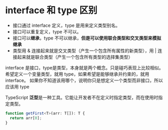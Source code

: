 # interface 和 type 区别

- 接口通过 interface 定义，type 是用来定义类型别名。
- 接口可以重复定义，type 不可以。
- 接口可以**继承**，type 不可以继承，**但是可以使用联合类型和交叉类型来模拟继承** 
- 类型用 & 连接起来就是交叉类型（产生一个包含所有属性的新类型），用 | 连接起来就是联合类型（产生一个包含所有类型的选择集类型）

interface 是接口，type是类型，本身就是两个概念。只是碰巧表现上比较相似。 希望定义一个变量类型，就用 type，如果希望是能够继承并约束的，就用 interface。 如果你不知道该用哪个，说明你只是想定义一个类型而非接口，所以应该用 type

TypeScript **泛型**是一种工具。它能让开发者不在定义时指定类型，而在使用时指定类型。
```ts
function getFirst<T>(arr: T[]): T {
  return arr[0];
}
```
